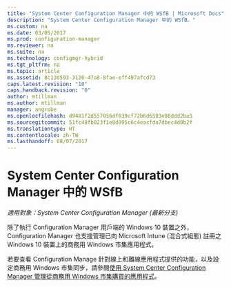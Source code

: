 ```yaml
---
title: "System Center Configuration Manager 中的 WSfB | Microsoft Docs"
description: "System Center Configuration Manager 中的 WSfB。"
ms.custom: na
ms.date: 03/05/2017
ms.prod: configuration-manager
ms.reviewer: na
ms.suite: na
ms.technology: configmgr-hybrid
ms.tgt_pltfrm: na
ms.topic: article
ms.assetid: 8c13d593-3120-47a8-8fae-eff497afcd73
caps.latest.revision: "18"
caps.handback.revision: "0"
author: mtillman
ms.author: mtillman
manager: angrobe
ms.openlocfilehash: d9481f2d557056df039cf72b6d6503e80ddd2ba5
ms.sourcegitcommit: 51fc48fb023f1e8d995c6c4eacfda7dbec4d0b2f
ms.translationtype: HT
ms.contentlocale: zh-TW
ms.lasthandoff: 08/07/2017
---
```

# <a name="wsfb-in-system-center-configuration-manager"></a>System Center Configuration Manager 中的 WSfB

*適用對象：System Center Configuration Manager (最新分支)*

除了執行 Configuration Manager 用戶端的 Windows 10 裝置之外，Configuration Manager 也支援管理已向 Microsoft Intune (混合式組態) 註冊之 Windows 10 裝置上的商務用 Windows 市集應用程式。

若要查看 Configuration Manage 針對線上和離線應用程式提供的功能，以及設定商務用 Windows 市集同步，請參閱[使用 System Center Configuration Manager 管理從商務用 Windows 市集購買的應用程式](../../apps/deploy-use/manage-apps-from-the-windows-store-for-business.md)。
